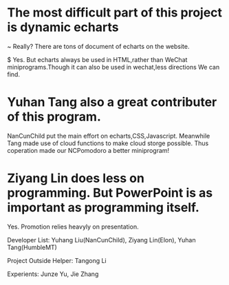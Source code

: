 # The most difficult part of this project is dynamic echarts
~ Really? There are tons of document of echarts on the website.

$ Yes. But echarts always be used in HTML,rather than WeChat miniprograms.Though it can also be used in wechat,less directions We can find.

# Yuhan Tang also a great contributer of this program.
NanCunChild put the main effort on echarts,CSS,Javascript. Meanwhile Tang made use of cloud functions to make cloud storge possible.
Thus coperation made our NCPomodoro a better miniprogram!

# Ziyang Lin does less on programming. But PowerPoint is as important as programming itself.
Yes. Promotion relies heavyly on presentation.

Developer List:
Yuhang Liu(NanCunChild), Ziyang Lin(Elon), Yuhan Tang(HumbleMT)

Project Outside Helper:
Tangong Li

Experients:
Junze Yu, Jie Zhang